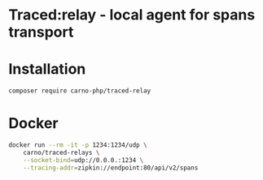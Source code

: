# Traced:relay - local agent for spans transport

# Installation

```bash
composer require carno-php/traced-relay
```

# Docker

```bash
docker run --rm -it -p 1234:1234/udp \
    carno/traced-relays \
    --socket-bind=udp://0.0.0.:1234 \
    --tracing-addr=zipkin://endpoint:80/api/v2/spans
```

